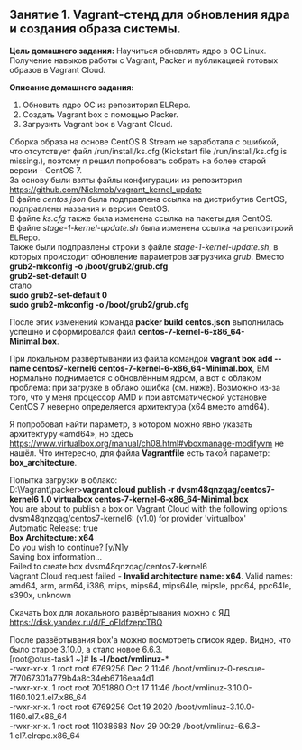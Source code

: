 ## Занятие 1. Vagrant-стенд для обновления ядра и создания образа системы. ##

**Цель домашнего задания:**
Научиться обновлять ядро в ОС Linux. Получение навыков работы с Vagrant, Packer и публикацией готовых образов в Vagrant Cloud.

**Описание домашнего задания:**
1. Обновить ядро ОС из репозитория ELRepo.
2. Создать Vagrant box c помощью Packer.
3. Загрузить Vagrant box в Vagrant Cloud.

Сборка образа на основе CentOS 8 Stream не заработала с ошибкой, что отсутствует файл /run/install/ks.cfg (Kickstart file /run/install/ks.cfg is missing.), поэтому я решил попробовать собрать на более старой версии - CentOS 7.\
За основу были взяты файлы конфигурации из репозитория https://github.com/Nickmob/vagrant_kernel_update  
В файле _centos.json_ была подправлена ссылка на дистрибутив CentOS, подправлены названия и версии CentOS.\
В файле _ks.cfg_ также была изменена ссылка на пакеты для CentOS.\
В файле _stage-1-kernel-update.sh_ была изменена ссылка на репозитроий ELRepo.\
Также были подправлены строки в файле _stage-1-kernel-update.sh_, в которых происходит обновление параметров загрузчика _grub_. Вместо\
**grub2-mkconfig -o /boot/grub2/grub.cfg**\
**grub2-set-default 0**\
стало\
**sudo grub2-set-default 0**\
**sudo grub2-mkconfig -o /boot/grub2/grub.cfg**

После этих изменений команда **packer build centos.json** выполнилась успешно и сформировался файл **centos-7-kernel-6-x86_64-Minimal.box**.

При локальном развёртывании из файла командой **vagrant box add --name centos7-kernel6 centos-7-kernel-6-x86_64-Minimal.box**, ВМ нормально поднимается с обновлённым ядром, а вот с облаком проблема: при загрузке в облако ошибка (см. ниже). Возможно из-за того, что у меня процессор AMD и при автоматической установке CentOS 7 неверно определяется архитектура (x64 вместо amd64).

Я попробовал найти параметр, в котором можно явно указать архитектуру «amd64», но здесь https://www.virtualbox.org/manual/ch08.html#vboxmanage-modifyvm не нашёл. Что интересно, для файла **Vagrantfile** есть такой параметр: **box_architecture**.

Попытка загрузки в облако:\
D:\Vagrant\packer>**vagrant cloud publish -r dvsm48qnzqag/centos7-kernel6 1.0 virtualbox centos-7-kernel-6-x86_64-Minimal.box**\
You are about to publish a box on Vagrant Cloud with the following options:\
dvsm48qnzqag/centos7-kernel6:   (v1.0) for provider 'virtualbox'\
Automatic Release:     true\
**Box Architecture:      x64**\
Do you wish to continue? [y/N]y\
Saving box information...\
Failed to create box dvsm48qnzqag/centos7-kernel6\
Vagrant Cloud request failed - **Invalid architecture name: x64**. Valid names: amd64, arm, arm64, i386, mips, mips64, mips64le, mipsle, ppc64, ppc64le, s390x, unknown


Скачать box для локального развёртывания можно с ЯД https://disk.yandex.ru/d/E_oFIdfzepcTBQ

После развёртывания box'а можно посмотреть список ядер. Видно, что было старое 3.10.0, а стало новое 6.6.3.\
[root@otus-task1 ~]# **ls -l /boot/vmlinuz-***\
-rwxr-xr-x. 1 root root  6769256 Dec  2 11:46 /boot/vmlinuz-0-rescue-7f7067301a779b4a8c34eb6716eaa4d1\
-rwxr-xr-x. 1 root root  7051880 Oct 17 11:46 /boot/vmlinuz-3.10.0-1160.102.1.el7.x86_64\
-rwxr-xr-x. 1 root root  6769256 Oct 19  2020 /boot/vmlinuz-3.10.0-1160.el7.x86_64\
-rwxr-xr-x. 1 root root 11038688 Nov 29 00:29 /boot/vmlinuz-6.6.3-1.el7.elrepo.x86_64
